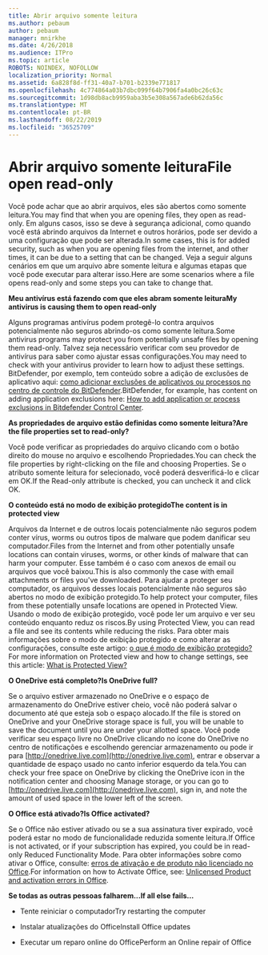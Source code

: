 ```yaml
---
title: Abrir arquivo somente leitura
ms.author: pebaum
author: pebaum
manager: mnirkhe
ms.date: 4/26/2018
ms.audience: ITPro
ms.topic: article
ROBOTS: NOINDEX, NOFOLLOW
localization_priority: Normal
ms.assetid: 6a828f8d-ff31-40a7-b701-b2339e771817
ms.openlocfilehash: 4c774864a03b7dbc099f64b7906fa4a0bc26c63c
ms.sourcegitcommit: 1d98db8acb9959aba3b5e308a567ade6b62da56c
ms.translationtype: MT
ms.contentlocale: pt-BR
ms.lasthandoff: 08/22/2019
ms.locfileid: "36525709"
---
```

# <a name="file-open-read-only"></a><span data-ttu-id="42e36-102">Abrir arquivo somente leitura</span><span class="sxs-lookup"><span data-stu-id="42e36-102">File open read-only</span></span>

<span data-ttu-id="42e36-103">Você pode achar que ao abrir arquivos, eles são abertos como somente leitura.</span><span class="sxs-lookup"><span data-stu-id="42e36-103">You may find that when you are opening files, they open as read-only.</span></span> <span data-ttu-id="42e36-104">Em alguns casos, isso se deve à segurança adicional, como quando você está abrindo arquivos da Internet e outros horários, pode ser devido a uma configuração que pode ser alterada.</span><span class="sxs-lookup"><span data-stu-id="42e36-104">In some cases, this is for added security, such as when you are opening files from the internet, and other times, it can be due to a setting that can be changed.</span></span> <span data-ttu-id="42e36-105">Veja a seguir alguns cenários em que um arquivo abre somente leitura e algumas etapas que você pode executar para alterar isso.</span><span class="sxs-lookup"><span data-stu-id="42e36-105">Here are some scenarios where a file opens read-only and some steps you can take to change that.</span></span>
  
 <span data-ttu-id="42e36-106">**Meu antivírus está fazendo com que eles abram somente leitura**</span><span class="sxs-lookup"><span data-stu-id="42e36-106">**My antivirus is causing them to open read-only**</span></span>
  
<span data-ttu-id="42e36-107">Alguns programas antivírus podem protegê-lo contra arquivos potencialmente não seguros abrindo-os como somente leitura.</span><span class="sxs-lookup"><span data-stu-id="42e36-107">Some antivirus programs may protect you from potentially unsafe files by opening them read-only.</span></span> <span data-ttu-id="42e36-108">Talvez seja necessário verificar com seu provedor de antivírus para saber como ajustar essas configurações.</span><span class="sxs-lookup"><span data-stu-id="42e36-108">You may need to check with your antivirus provider to learn how to adjust these settings.</span></span> <span data-ttu-id="42e36-109">BitDefender, por exemplo, tem conteúdo sobre a adição de exclusões de aplicativo aqui: [como adicionar exclusões de aplicativos ou processos no centro de controle do BitDefender](https://www.bitdefender.com/support/how-to-add-application-or-process-exclusions-in-bitdefender-control-center-1119.mdl).</span><span class="sxs-lookup"><span data-stu-id="42e36-109">BitDefender, for example, has content on adding application exclusions here: [How to add application or process exclusions in Bitdefender Control Center](https://www.bitdefender.com/support/how-to-add-application-or-process-exclusions-in-bitdefender-control-center-1119.mdl).</span></span>
  
 <span data-ttu-id="42e36-110">**As propriedades de arquivo estão definidas como somente leitura?**</span><span class="sxs-lookup"><span data-stu-id="42e36-110">**Are the file properties set to read-only?**</span></span>
  
<span data-ttu-id="42e36-111">Você pode verificar as propriedades do arquivo clicando com o botão direito do mouse no arquivo e escolhendo Propriedades.</span><span class="sxs-lookup"><span data-stu-id="42e36-111">You can check the file properties by right-clicking on the file and choosing Properties.</span></span> <span data-ttu-id="42e36-112">Se o atributo somente leitura for selecionado, você poderá desverificá-lo e clicar em OK.</span><span class="sxs-lookup"><span data-stu-id="42e36-112">If the Read-only attribute is checked, you can uncheck it and click OK.</span></span>
  
 <span data-ttu-id="42e36-113">**O conteúdo está no modo de exibição protegido**</span><span class="sxs-lookup"><span data-stu-id="42e36-113">**The content is in protected view**</span></span>
  
<span data-ttu-id="42e36-114">Arquivos da Internet e de outros locais potencialmente não seguros podem conter vírus, worms ou outros tipos de malware que podem danificar seu computador.</span><span class="sxs-lookup"><span data-stu-id="42e36-114">Files from the Internet and from other potentially unsafe locations can contain viruses, worms, or other kinds of malware that can harm your computer.</span></span> <span data-ttu-id="42e36-115">Esse também é o caso com anexos de email ou arquivos que você baixou.</span><span class="sxs-lookup"><span data-stu-id="42e36-115">This is also commonly the case with email attachments or files you've downloaded.</span></span> <span data-ttu-id="42e36-116">Para ajudar a proteger seu computador, os arquivos desses locais potencialmente não seguros são abertos no modo de exibição protegido.</span><span class="sxs-lookup"><span data-stu-id="42e36-116">To help protect your computer, files from these potentially unsafe locations are opened in Protected View.</span></span> <span data-ttu-id="42e36-117">Usando o modo de exibição protegido, você pode ler um arquivo e ver seu conteúdo enquanto reduz os riscos.</span><span class="sxs-lookup"><span data-stu-id="42e36-117">By using Protected View, you can read a file and see its contents while reducing the risks.</span></span> <span data-ttu-id="42e36-118">Para obter mais informações sobre o modo de exibição protegido e como alterar as configurações, consulte este artigo: [o que é modo de exibição protegido?](https://support.office.com/article/d6f09ac7-e6b9-4495-8e43-2bbcdbcb6653)</span><span class="sxs-lookup"><span data-stu-id="42e36-118">For more information on Protected view and how to change settings, see this article: [What is Protected View?](https://support.office.com/article/d6f09ac7-e6b9-4495-8e43-2bbcdbcb6653)</span></span>
  
 <span data-ttu-id="42e36-119">**O OneDrive está completo?**</span><span class="sxs-lookup"><span data-stu-id="42e36-119">**Is OneDrive full?**</span></span>
  
<span data-ttu-id="42e36-120">Se o arquivo estiver armazenado no OneDrive e o espaço de armazenamento do OneDrive estiver cheio, você não poderá salvar o documento até que esteja sob o espaço alocado.</span><span class="sxs-lookup"><span data-stu-id="42e36-120">If the file is stored on OneDrive and your OneDrive storage space is full, you will be unable to save the document until you are under your allotted space.</span></span> <span data-ttu-id="42e36-121">Você pode verificar seu espaço livre no OneDrive clicando no ícone do OneDrive no centro de notificações e escolhendo gerenciar armazenamento ou pode ir para [http://onedrive.live.com](http://onedrive.live.com), entrar e observar a quantidade de espaço usado no canto inferior esquerdo da tela.</span><span class="sxs-lookup"><span data-stu-id="42e36-121">You can check your free space on OneDrive by clicking the OneDrive icon in the notification center and choosing Manage storage, or you can go to [http://onedrive.live.com](http://onedrive.live.com), sign in, and note the amount of used space in the lower left of the screen.</span></span>
  
 <span data-ttu-id="42e36-122">**O Office está ativado?**</span><span class="sxs-lookup"><span data-stu-id="42e36-122">**Is Office activated?**</span></span>
  
<span data-ttu-id="42e36-123">Se o Office não estiver ativado ou se a sua assinatura tiver expirado, você poderá estar no modo de funcionalidade reduzida somente leitura.</span><span class="sxs-lookup"><span data-stu-id="42e36-123">If Office is not activated, or if your subscription has expired, you could be in read-only Reduced Functionality Mode.</span></span> <span data-ttu-id="42e36-124">Para obter informações sobre como ativar o Office, consulte: [erros de ativação e de produto não licenciado no Office](https://support.office.com/article/unlicensed-product-and-activation-errors-in-office-0d23d3c0-c19c-4b2f-9845-5344fedc4380).</span><span class="sxs-lookup"><span data-stu-id="42e36-124">For information on how to Activate Office, see: [Unlicensed Product and activation errors in Office](https://support.office.com/article/unlicensed-product-and-activation-errors-in-office-0d23d3c0-c19c-4b2f-9845-5344fedc4380).</span></span>
  
 <span data-ttu-id="42e36-125">**Se todas as outras pessoas falharem...**</span><span class="sxs-lookup"><span data-stu-id="42e36-125">**If all else fails...**</span></span>
  
- <span data-ttu-id="42e36-126">Tente reiniciar o computador</span><span class="sxs-lookup"><span data-stu-id="42e36-126">Try restarting the computer</span></span>
    
- <span data-ttu-id="42e36-127">Instalar atualizações do Office</span><span class="sxs-lookup"><span data-stu-id="42e36-127">Install Office updates</span></span>
    
- <span data-ttu-id="42e36-128">Executar um reparo online do Office</span><span class="sxs-lookup"><span data-stu-id="42e36-128">Perform an Online repair of Office</span></span>
    

